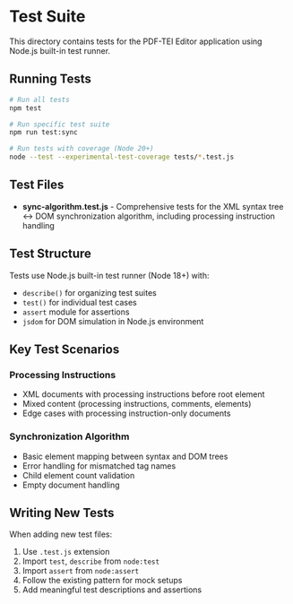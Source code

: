 # Test Suite

This directory contains tests for the PDF-TEI Editor application using Node.js built-in test runner.

## Running Tests

```bash
# Run all tests
npm test

# Run specific test suite
npm run test:sync

# Run tests with coverage (Node 20+)
node --test --experimental-test-coverage tests/*.test.js
```

## Test Files

- **sync-algorithm.test.js** - Comprehensive tests for the XML syntax tree <-> DOM synchronization algorithm, including processing instruction handling

## Test Structure

Tests use Node.js built-in test runner (Node 18+) with:
- `describe()` for organizing test suites
- `test()` for individual test cases
- `assert` module for assertions
- `jsdom` for DOM simulation in Node.js environment

## Key Test Scenarios

### Processing Instructions
- XML documents with processing instructions before root element
- Mixed content (processing instructions, comments, elements)
- Edge cases with processing instruction-only documents

### Synchronization Algorithm
- Basic element mapping between syntax and DOM trees
- Error handling for mismatched tag names
- Child element count validation
- Empty document handling

## Writing New Tests

When adding new test files:
1. Use `.test.js` extension
2. Import `test`, `describe` from `node:test`
3. Import `assert` from `node:assert`
4. Follow the existing pattern for mock setups
5. Add meaningful test descriptions and assertions